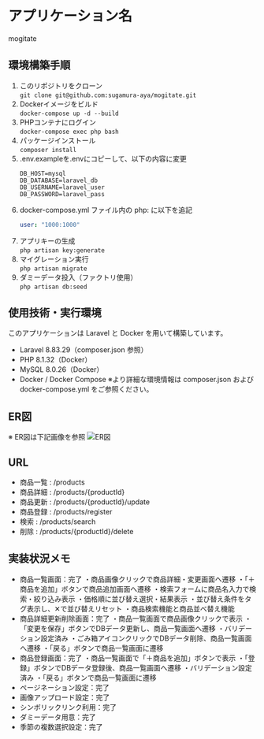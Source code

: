 # アプリケーション名
mogitate

## 環境構築手順
1. このリポジトリをクローン  
   `git clone git@github.com:sugamura-aya/mogitate.git`
2. Dockerイメージをビルド  
   `docker-compose up -d --build`
3. PHPコンテナにログイン  
   `docker-compose exec php bash`
4. パッケージインストール  
   `composer install`
5. .env.exampleを.envにコピーして、以下の内容に変更  
   ```env
   DB_HOST=mysql  
   DB_DATABASE=laravel_db  
   DB_USERNAME=laravel_user  
   DB_PASSWORD=laravel_pass
6. docker-compose.yml ファイル内の php: に以下を追記
   ```yaml
   user: "1000:1000"
7. アプリキーの生成  
   `php artisan key:generate`
8. マイグレーション実行  
   `php artisan migrate`
9. ダミーデータ投入（ファクトリ使用）  
    `php artisan db:seed`

## 使用技術・実行環境
このアプリケーションは Laravel と Docker を用いて構築しています。
- Laravel 8.83.29（composer.json 参照）
- PHP 8.1.32（Docker）
- MySQL 8.0.26（Docker）
- Docker / Docker Compose
※より詳細な環境情報は composer.json および docker-compose.yml をご参照ください。

## ER図
※ ER図は下記画像を参照
![ER図](docs/er-diagram.png)

## URL
- 商品一覧 : /products 
- 商品詳細 : /products/{productId} 
- 商品更新 : /products/{productId}/update 
- 商品登録 : /products/register
- 検索 : /products/search
- 削除 : /products/{productId}/delete

## 実装状況メモ
- 商品一覧画面：完了
  ・商品画像クリックで商品詳細・変更画面へ遷移
  ・「＋商品を追加」ボタンで商品追加画面へ遷移
  ・検索フォームに商品名入力で検索・絞り込み表示
  ・価格順に並び替え選択・結果表示
  ・並び替え条件をタグ表示し、✕で並び替えリセット
  ・商品検索機能と商品並べ替え機能
- 商品詳細更新削除画面：完了
  ・商品一覧画面で商品画像クリックで表示
  ・「変更を保存」ボタンでDBデータ更新し、商品一覧画面へ遷移
  ・バリデーション設定済み
  ・ごみ箱アイコンクリックでDBデータ削除、商品一覧画面へ遷移
  ・「戻る」ボタンで商品一覧画面に遷移
- 商品登録画面：完了
  ・商品一覧画面で「＋商品を追加」ボタンで表示
  ・「登録」ボタンでDBデータ登録後、商品一覧画面へ遷移
  ・バリデーション設定済み
  ・「戻る」ボタンで商品一覧画面に遷移
- ページネーション設定：完了
- 画像アップロード設定：完了
- シンボリックリンク利用：完了
- ダミーデータ用意：完了
- 季節の複数選択設定：完了
